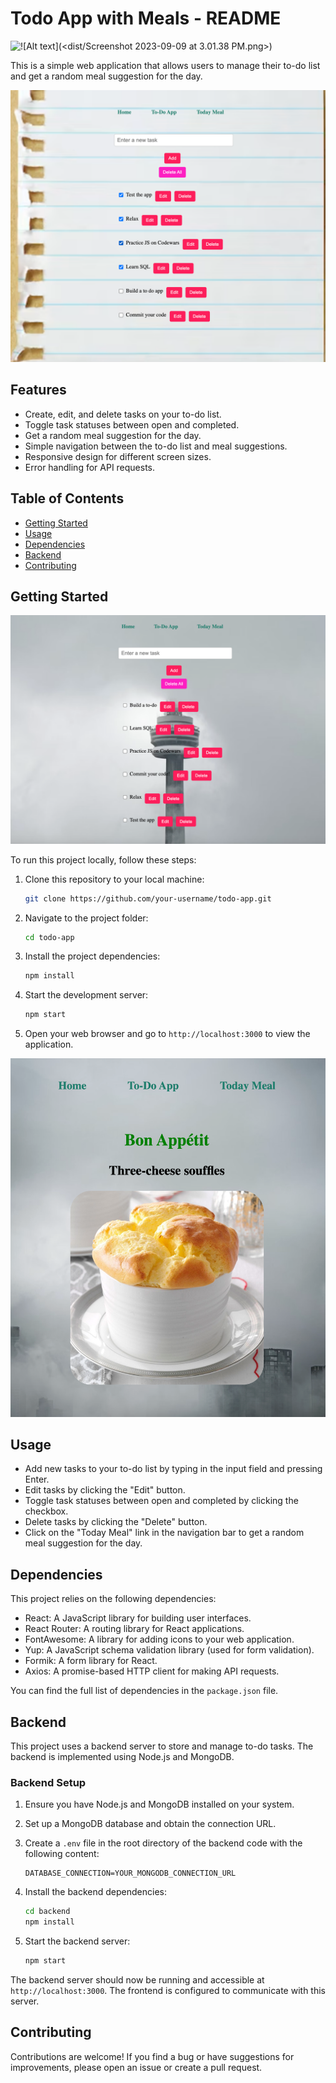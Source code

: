 # Todo App with Meals - README

![!\[Alt text\](<dist/Screenshot 2023-09-09 at 3.01.38 PM.png>)
](<Screenshot 2023-09-09 at 3.01.38 PM.png>)

This is a simple web application that allows users to manage their to-do list and get a random meal suggestion for the day.

![Alt text](<Screenshot 2023-09-20 at 3.38.31 PM.png>)

## Features

- Create, edit, and delete tasks on your to-do list.
- Toggle task statuses between open and completed.
- Get a random meal suggestion for the day.
- Simple navigation between the to-do list and meal suggestions.
- Responsive design for different screen sizes.
- Error handling for API requests.

## Table of Contents

- [Getting Started](#getting-started)
- [Usage](#usage)
- [Dependencies](#dependencies)
- [Backend](#backend)
- [Contributing](#contributing)

## Getting Started

![Alt text](<Screenshot 2023-09-18 at 3.51.43 PM.png>)

To run this project locally, follow these steps:

1. Clone this repository to your local machine:

   ```bash
   git clone https://github.com/your-username/todo-app.git
   ```

2. Navigate to the project folder:

   ```bash
   cd todo-app
   ```

3. Install the project dependencies:

   ```bash
   npm install
   ```

4. Start the development server:

   ```bash
   npm start
   ```

5. Open your web browser and go to `http://localhost:3000` to view the application.

![Alt text](<Screenshot 2023-09-09 at 3.05.07 PM.png>)


## Usage

- Add new tasks to your to-do list by typing in the input field and pressing Enter.
- Edit tasks by clicking the "Edit" button.
- Toggle task statuses between open and completed by clicking the checkbox.
- Delete tasks by clicking the "Delete" button.
- Click on the "Today Meal" link in the navigation bar to get a random meal suggestion for the day.

## Dependencies

This project relies on the following dependencies:

- React: A JavaScript library for building user interfaces.
- React Router: A routing library for React applications.
- FontAwesome: A library for adding icons to your web application.
- Yup: A JavaScript schema validation library (used for form validation).
- Formik: A form library for React.
- Axios: A promise-based HTTP client for making API requests.

You can find the full list of dependencies in the `package.json` file.

## Backend

This project uses a backend server to store and manage to-do tasks. The backend is implemented using Node.js and MongoDB.

### Backend Setup

1. Ensure you have Node.js and MongoDB installed on your system.

2. Set up a MongoDB database and obtain the connection URL.

3. Create a `.env` file in the root directory of the backend code with the following content:

   ```env
   DATABASE_CONNECTION=YOUR_MONGODB_CONNECTION_URL
   ```

4. Install the backend dependencies:

   ```bash
   cd backend
   npm install
   ```

5. Start the backend server:

   ```bash
   npm start
   ```

The backend server should now be running and accessible at `http://localhost:3000`. The frontend is configured to communicate with this server.

## Contributing

Contributions are welcome! If you find a bug or have suggestions for improvements, please open an issue or create a pull request.
